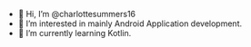 - 👋 Hi, I’m @charlottesummers16
- 👀 I’m interested in mainly Android Application development.
- 🌱 I’m currently learning Kotlin.
<!---
- 💞️ I’m looking to collaborate on ...
- 📫 How to reach me ...
--->

<!---
charlottesummers16/charlottesummers16 is a ✨ special ✨ repository because its `README.md` (this file) appears on your GitHub profile.
You can click the Preview link to take a look at your changes.
--->
